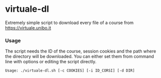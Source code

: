 # virtuale-dl

Extremely simple script to download every file of a course from https://virtuale.unibo.it

### Usage

The script needs the ID of the course, session cookies and the path where the
directory will be downloaded. You can either set them from command line with
options or editing the script directly.

```
Usage: ./virtuale-dl.sh [-c COOKIES] [-i ID_CORSI] [-d DIR]
```
